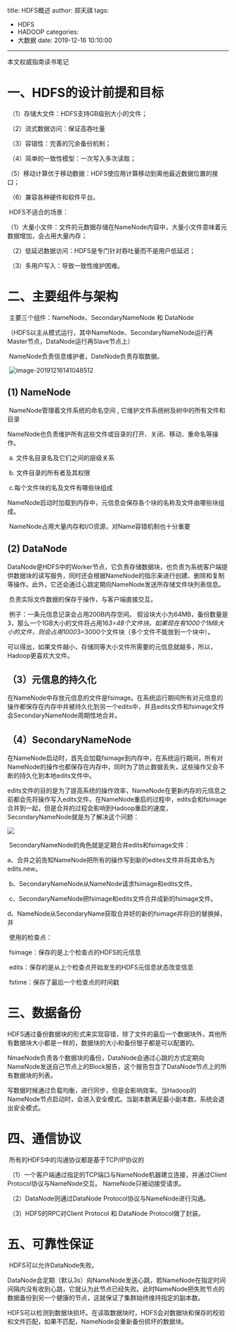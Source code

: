 title: HDFS概述
author: 郑天祺
tags:

  - HDFS
  - HADOOP
categories:
  - 大数据
date: 2019-12-16 10:10:00

---

本文权威指南读书笔记

# 一、HDFS的设计前提和目标

​	（1）存储大文件：HDFS支持GB级别大小的文件；

​	（2）流式数据访问：保证高吞吐量

​	（3）容错性：完善的冗余备份机制；

​	（4）简单的一致性模型：一次写入多次读取；

​	（5）移动计算优于移动数据：HDFS使应用计算移动到离他最近数据位置的接口；

​	（6）兼容各种硬件和软件平台。

​	HDFS不适合的场景：

​	（1）大量小文件：文件的元数据存储在NameNode内容中，大量小文件意味着元数据增加，会占用大量内存；

​	（2）低延迟数据访问：HDFS是专门针对吞吐量而不是用户低延迟；

​	（3）多用户写入：导致一致性维护困难。

# 二、主要组件与架构

​	主要三个组件：NameNode、SecondaryNameNode 和 DataNode

​	（HDFS以主从模式运行，其中NameNode、SecondaryNameNode运行再Master节点，DataNode运行再Slave节点上）

​	NameNode负责信息维护者，DateNode负责存取数据。

​	![image-20191216141048512](/img/hdfs.png)

## (1) NameNode

​	NameNode管理着文件系统的命名空间 , 它维护文件系统树及树中的所有文件和目录

​	NameNode也负责维护所有这些文件或目录的打开、关闭、移动、重命名等操作。

​		a. 文件名目录名及它们之间的层级关系

​		b. 文件目录的所有者及其权限

​		c.每个文件块的名及文件有哪些块组成

​	NameNode启动时加载到内存中，元信息会保存各个块的名称及文件由哪些块组成。

​	NameNode占用大量内存和I/O资源，对Name容错机制也十分重要

## (2) DataNode

​	DataNode是HDFS中的Worker节点，它负责存储数据块，也负责为系统客户端提供数据块的读写服务，同时还会根据NameNode的指示来进行创建、删除和复制等操作。此外，它还会通过心跳定期向NameNode发送所存储文件块列表信息。

​	负责实际文件数据的保存于操作，与客户端直接交互。

​	例子：一条元信息记录会占用200B内存空间。 假设块大小为64MB，备份数量是3，那么一个1GB大小的文件将占用16*3=48个文件块。如果现在有1000个1MB大小的文件，则会占用1000*3=3000个文件块（多个文件不能放到一个块中）。

​	可以得出，如果文件越小，存储同等大小文件所需要的元信息就越多，所以，Hadoop更喜欢大文件。

## （3）元信息的持久化

​	在NameNode中存放元信息的文件是fsimage。在系统运行期间所有对元信息的操作都保存在内存中并被持久化到另一个edits中，并且edits文件和fsimage文件会SecondaryNameNode周期性地合并。

## （4）SecondaryNameNode

​	在NameNode启动时，首先会加载fsimage到内存中，在系统运行期间，所有对NameNode的操作也都保存在内存中，同时为了防止数据丢失，这些操作又会不断的持久化到本地edits文件中。

​	edits文件的目的是为了提高系统的操作效率，NameNode在更新内存的元信息之前都会先将操作写入edits文件。在NameNode重启的过程中，edits会和fsimage合并到一起，但是合并的过程会影响到Hadoop重启的速度，SecondaryNameNode就是为了解决这个问题：

![](/img/secondaryNameNode.jpg)

​	SecondaryNameNode的角色就是定期合并edits和fsimage文件：

​	a、合并之前告知NameNode把所有的操作写到新的edites文件并将其命名为edits.new。

​	b、SecondaryNameNode从NameNode请求fsimage和edits文件。

​	c、SecondaryNameNode把fsimage和edits文件合并成新的fsimage文件。

​	d、NameNode从SecondaryName获取合并好的新的fsimage并将旧的替换掉，并

​	使用的检查点：

​		fsimage：保存的是上个检查点的HDFS的元信息

​		edits：保存的是从上个检查点开始发生的HDFS元信息状态改变信息

​		fstime：保存了最后一个检查点的时间戳

# 三、数据备份

​	HDFS通过备份数据块的形式来实现容错，除了文件的最后一个数据块外，其他所有数据块大小都是一样的，数据块的大小和备份银子都是可以配置的。

​	NmaeNode负责各个数据块的备份，DataNode会通过心跳的方式定期向NameNode发送自己节点上的Block报告，这个报告包含了DataNode节点上的所有数据块的列表。

​	写数据时候通过负载均衡，进行同步，但是会影响效率。当Hadoop的NameNode节点启动时，会进入安全模式。当副本数满足最小副本数，系统会退出安全模式。

# 四、通信协议

​	所有的HDFS中的沟通协议都是基于TCP/IP协议的

​	（1）一个客户端通过指定的TCP端口与NameNode机器建立连接，并通过Client Protocol协议与NameNode交互。 NameNode只被动接受请求。

​	（2）DataNode则通过DataNode Protocol协议与NameNode进行沟通。

​	（3）HDFS的RPC对Client Protocol 和 DataNode Protocol做了封装。

# 五、可靠性保证

​	HDFS可以允许DataNode失败。

​	DataNode会定期（默认3s）向NameNode发送心跳，若NameNode在指定时间间隔内没有收到心跳，它就认为此节点已经失败。此时NameNode把失败节点的数据备份到另一个健康的节点，这就保证了集群始终维持指定的副本数。

​	HDFS可以检测到数据块损坏。在读取数据块时，HDFS会对数据块和保存的校验和文件匹配，如果不匹配，NameNode会重新备份损坏的数据块。